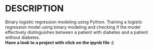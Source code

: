 # DESCRIPTION
Binary logistic regression modeling using Python. Training a logistic regression model using binary modeling and checking 
if the model effectively distinguishes between a patient with diabetes and a patient without diabetes. \
**Have a look to a project with click on the ipynb file :)**
